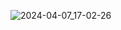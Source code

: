![2024-04-07_17-02-26](https://github.com/AnastasiiaFedchenko/MDPL/assets/61208152/9c084f6f-2662-496e-9a08-11c35ebbffae)
